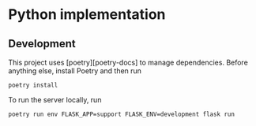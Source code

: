 # Python implementation

## Development
This project uses [poetry][poetry-docs] to manage dependencies. Before anything else, install Poetry and then run

    poetry install

To run the server locally, run

    poetry run env FLASK_APP=support FLASK_ENV=development flask run
